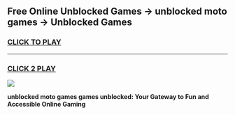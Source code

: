 
## Free Online Unblocked Games → unblocked moto games → Unblocked Games
<h3>
<a href="https://premium.freeplayer.one?title=unblocked_moto_games&ref=21F">CLICK TO PLAY</a></h3>
<hr>

<h3>
<a href="https://premium.freeplayer.one?title=unblocked_moto_games&ref=21F">CLICK 2 PLAY</a>
  
</h3>

<a href="https://premium.freeplayer.one?title=unblocked_moto_games&ref=21F/"><img src="https://clearcache.store/games.png"></a>


**unblocked moto games games unblocked: Your Gateway to Fun and Accessible Online Gaming**
